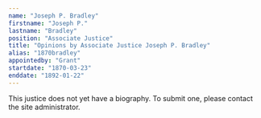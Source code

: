 ```yaml
---
name: "Joseph P. Bradley"
firstname: "Joseph P."
lastname: "Bradley"
position: "Associate Justice"
title: "Opinions by Associate Justice Joseph P. Bradley"
alias: "1870bradley"
appointedby: "Grant"
startdate: "1870-03-23"
enddate: "1892-01-22"
---
```

This justice does not yet have a biography. To submit one, please contact the site administrator.

